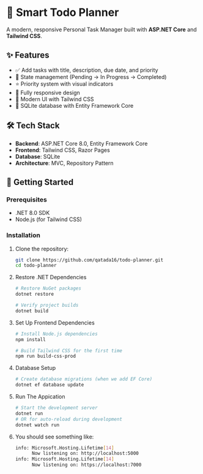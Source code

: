 # 🎯 Smart Todo Planner

A modern, responsive Personal Task Manager built with **ASP.NET Core** and **Tailwind CSS**.

## ✨ Features

- ✅ Add tasks with title, description, due date, and priority
- 🎯 State management (Pending → In Progress → Completed)
- ⭐ Priority system with visual indicators
- 📱 Fully responsive design
- 🎨 Modern UI with Tailwind CSS
- 💾 SQLite database with Entity Framework Core

## 🛠️ Tech Stack

- **Backend**: ASP.NET Core 8.0, Entity Framework Core
- **Frontend**: Tailwind CSS, Razor Pages
- **Database**: SQLite
- **Architecture**: MVC, Repository Pattern

## 🚀 Getting Started

### Prerequisites
- .NET 8.0 SDK
- Node.js (for Tailwind CSS)

### Installation
1. Clone the repository:
   ```bash
   git clone https://github.com/qatada16/todo-planner.git
   cd todo-planner

2. Restore .NET Dependencies
   ```bash
   # Restore NuGet packages
   dotnet restore

   # Verify project builds
   dotnet build

3. Set Up Frontend Dependencies
   ```bash
   # Install Node.js dependencies
   npm install

   # Build Tailwind CSS for the first time
   npm run build-css-prod

4. Database Setup
   ```bash
   # Create database migrations (when we add EF Core)
   dotnet ef database update

5. Run The Appication
   ```bash
   # Start the development server
   dotnet run
   # OR for auto-reload during development
   dotnet watch run

6. You should see something like:
   ```bash
   info: Microsoft.Hosting.Lifetime[14]
         Now listening on: http://localhost:5000
   info: Microsoft.Hosting.Lifetime[14]
         Now listening on: https://localhost:7000
